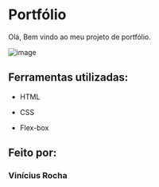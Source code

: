 
# Portfólio 
Olá, Bem vindo ao meu projeto de portfólio.

![image](https://user-images.githubusercontent.com/128328609/226214042-6319d901-c3c4-427a-b0bf-c4fd22859af8.png)

## Ferramentas utilizadas:

* HTML

* CSS

* Flex-box

## Feito por:

### Vinícius Rocha
